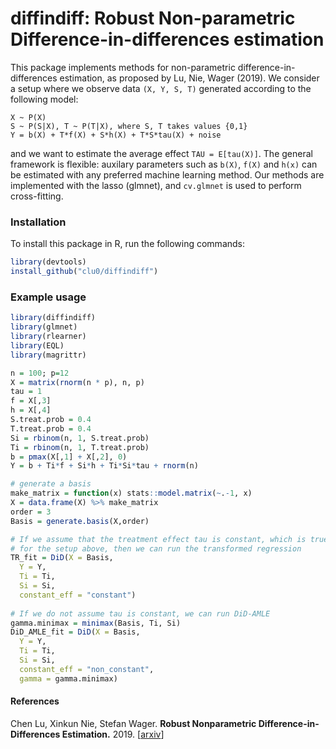 # diffindiff: Robust Non-parametric Difference-in-differences estimation

This package implements methods for non-parametric difference-in-differences estimation, as proposed by Lu, Nie, Wager (2019). We consider a
setup where we observe data `(X, Y, S, T)` generated according
to the following model:
```
X ~ P(X)
S ~ P(S|X), T ~ P(T|X), where S, T takes values {0,1}
Y = b(X) + T*f(X) + S*h(X) + T*S*tau(X) + noise
```
and we want to estimate the average effect `TAU = E[tau(X)]`. The general framework is flexible: auxilary parameters such as `b(X)`, `f(X)` and `h(x)` can be estimated with any preferred machine learning method. Our methods are implemented with the lasso (glmnet), and `cv.glmnet` is used to perform cross-fitting.

### Installation

To install this package in R, run the following commands:
```R
library(devtools) 
install_github("clu0/diffindiff")
```
### Example usage

```R
library(diffindiff)
library(glmnet)
library(rlearner)
library(EQL)
library(magrittr)

n = 100; p=12
X = matrix(rnorm(n * p), n, p)
tau = 1
f = X[,3]
h = X[,4]
S.treat.prob = 0.4
T.treat.prob = 0.4
Si = rbinom(n, 1, S.treat.prob)
Ti = rbinom(n, 1, T.treat.prob)
b = pmax(X[,1] + X[,2], 0)
Y = b + Ti*f + Si*h + Ti*Si*tau + rnorm(n)

# generate a basis
make_matrix = function(x) stats::model.matrix(~.-1, x)
X = data.frame(X) %>% make_matrix
order = 3
Basis = generate.basis(X,order)

# If we assume that the treatment effect tau is constant, which is true
# for the setup above, then we can run the transformed regression
TR_fit = DiD(X = Basis,
  Y = Y,
  Ti = Ti,
  Si = Si,
  constant_eff = "constant")
  
# If we do not assume tau is constant, we can run DiD-AMLE
gamma.minimax = minimax(Basis, Ti, Si)
DiD_AMLE_fit = DiD(X = Basis,
  Y = Y,
  Ti = Ti,
  Si = Si,
  constant_eff = "non_constant",
  gamma = gamma.minimax)

```

#### References
Chen Lu, Xinkun Nie, Stefan Wager.
<b>Robust Nonparametric Difference-in-Differences
Estimation.</b>
2019.
[<a href="https://arxiv.org/pdf/1905.11622.pdf">arxiv</a>]
